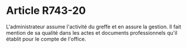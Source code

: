 # Article R743-20

L'administrateur assume l'activité du greffe et en assure la gestion. Il fait mention de sa qualité dans les actes et documents professionnels qu'il établit pour le compte de l'office.
